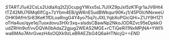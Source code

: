 $START$J1u42CsLs2UdlaXq2tZjOcupgYWxx5sL7lJIXZ9pJxI5zK1Fgr1aJV6Ht4tTZ42MU76Mq6IfCg+7zYbm4EB/gW6nE5udBWkqur90K+j1/45P0IcNNxweUOHK9AfHrSr83KeK1fDLoaRngG4Y4yo75q7cJIXLYqbXoPGicQHi+Z1JY9H1Z1oTHa4ux/qye1ejTuoxdovu3HXr3xq+sIsdsCBawNp2NkoJODRZvc95eDpkkOudZRHn9of/vvDQVA0bAdaZ2gjug2WEAS2MGE+rCTiQeRi11NxMPjNA+YWI1iwa6MAo7AhrGvezH4sOQXk9zLeBRAEZbG4Q6aiHTNicjQ==$END$